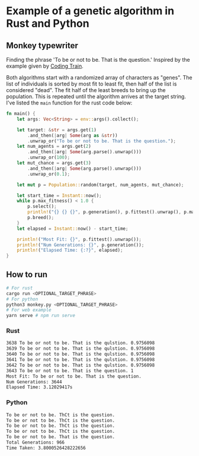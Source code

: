# Example of a genetic algorithm in Rust and Python

## Monkey typewriter

Finding the phrase 'To be or not to be. That is the question.' Inspired by the example given by [Coding Train](https://www.youtube.com/watch?v=9zfeTw-uFCw). 

Both algorithms start with a randomized array of characters as "genes". The list of individuals is sorted by most fit to least fit, then half of the list is considered "dead". The fit half of the least breeds to bring up the population. This is repeated until the algorithm arrives at the target string. I've listed the `main` function for the rust code below:

```rust
fn main() {
    let args: Vec<String> = env::args().collect();

    let target: &str = args.get(1)
        .and_then(|arg| Some(arg as &str))
        .unwrap_or("To be or not to be. That is the question.");
    let num_agents = args.get(2)
        .and_then(|arg| Some(arg.parse().unwrap()))
        .unwrap_or(100);
    let mut_chance = args.get(3)
        .and_then(|arg| Some(arg.parse().unwrap()))
        .unwrap_or(0.1);

    let mut p = Population::random(target, num_agents, mut_chance);

    let start_time = Instant::now();
    while p.max_fitness() < 1.0 {
        p.select();
        println!("{} {} {}", p.generation(), p.fittest().unwrap(), p.max_fitness());
        p.breed();
    }
    let elapsed = Instant::now() - start_time;

    println!("Most Fit: {}", p.fittest().unwrap());
    println!("Num Generations: {}", p.generation());
    println!("Elapsed Time: {:?}", elapsed);
}
```

## How to run

```bash
# For rust
cargo run <OPTIONAL_TARGET_PHRASE>
# For python
python3 monkey.py <OPTIONAL_TARGET_PHRASE>
# For web example
yarn serve # npm run serve
```

### Rust

```bash
3638 To be or not to be. That is the qulstion. 0.9756098
3639 To be or not to be. That is the qulstion. 0.9756098
3640 To be or not to be. That is the qulstion. 0.9756098
3641 To be or not to be. That is the qulstion. 0.9756098
3642 To be or not to be. That is the qulstion. 0.9756098
3643 To be or not to be. That is the question. 1
Most Fit: To be or not to be. That is the question.
Num Generations: 3644
Elapsed Time: 3.12029417s
```

### Python

```bash
To be or not to be. ThCt is the question.
To be or not to be. ThCt is the question.
To be or not to be. ThCt is the question.
To be or not to be. ThCt is the question.
To be or not to be. That is the question.
Total Generations: 966
Time Taken: 3.8000526428222656
```